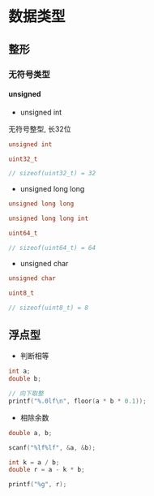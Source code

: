 <!--
 * @Description: 
 * @Version: 1.0
 * @Author: Li Yuanhao
 * @Email: dalao_li@163.com
 * @Date: 2023-02-09 22:22:31
 * @LastEditors: Li Yuanhao
 * @LastEditTime: 2023-02-09 22:22:36
-->

# 数据类型


## 整形

### 无符号类型

#### unsigned

- unsigned int

无符号整型, 长32位

```c
unsigned int

uint32_t

// sizeof(uint32_t) = 32
```


- unsigned long long

```c
unsigned long long

unsigned long long int

uint64_t

// sizeof(uint64_t) = 64
```


- unsigned char

```c
unsigned char

uint8_t

// sizeof(uint8_t) = 8
```


## 浮点型


- 判断相等


```c
int a;
double b;

// 向下取整
printf("%.0lf\n", floor(a * b * 0.1));
```


- 相除余数


```c
double a, b;

scanf("%lf%lf", &a, &b);

int k = a / b;
double r = a - k * b;

printf("%g", r);
```
